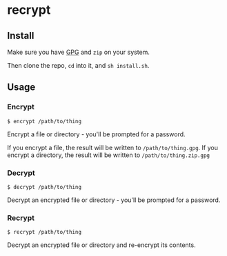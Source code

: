 # recrypt

## Install
Make sure you have [GPG](https://www.gnupg.org/) and `zip` on your system.

Then clone the repo, `cd` into it, and `sh install.sh`.

## Usage

### Encrypt
```
$ encrypt /path/to/thing
```

Encrypt a file or directory - you'll be prompted for a password.

If you encrypt a file, the result will be written to `/path/to/thing.gpg`. If you encrypt a directory, the result will be written to `/path/to/thing.zip.gpg`

### Decrypt
```
$ decrypt /path/to/thing
```

Decrypt an encrypted file or directory - you'll be prompted for a password.

### Recrypt
```
$ recrypt /path/to/thing
```

Decrypt an encrypted file or directory and re-encrypt its contents.
